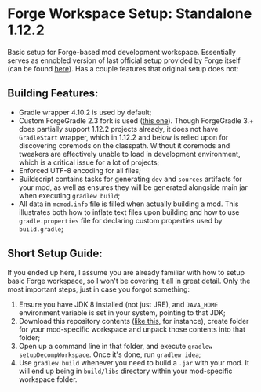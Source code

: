 # Forge Workspace Setup: Standalone 1.12.2

Basic setup for Forge-based mod development workspace. Essentially serves as ennobled version of last official setup provided by Forge itself (can be found [here](https://maven.minecraftforge.net/net/minecraftforge/forge/1.12.2-14.23.5.2855/forge-1.12.2-14.23.5.2855-mdk.zip)). Has a couple features that original setup does not:

## Building Features:

- Gradle wrapper 4.10.2 is used by default;
- Custom ForgeGradle 2.3 fork is used ([this one](https://github.com/anatawa12/ForgeGradle-2.3)). Though ForgeGradle 3.+ does partially support 1.12.2 projects already, it does not have `GradleStart` wrapper, which in 1.12.2 and below is relied upon for discovering coremods on the classpath. Without it coremods and tweakers are effectively unable to load in development environment, which is a critical issue for a lot of projects;
- Enforced UTF-8 encoding for all files;
- Buildscript contains tasks for generating `dev` and `sources` artifacts for your mod, as well as ensures they will be generated alongside main jar when executing `gradlew build`;
- All data in `mcmod.info` file is filled when actually building a mod. This illustrates both how to inflate text files upon building and how to use `gradle.properties` file for declaring custom properties used by `build.gradle`;

## Short Setup Guide:

If you ended up here, I assume you are already familiar with how to setup basic Forge workspace, so I won't be covering it all in great detail. Only the most important steps, just in case you forgot something:

1. Ensure you have JDK 8 installed (not just JRE), and `JAVA_HOME` environment variable is set in your system, pointing to that JDK;
2. Download this repository contents ([like this](https://github.com/Aizistral-Studios/ForgeWorkspaceSetup/archive/refs/heads/1.12.2-standalone.zip), for instance), create folder for your mod-specific workspace and unpack those contents into that folder;
3. Open up a command line in that folder, and execute `gradlew setupDecompWorkspace`. Once it's done, run `gradlew idea`;
4. Use `gradlew build` whenever you need to build a `.jar` with your mod. It will end up being in `build/libs` directory within your mod-specific workspace folder.
